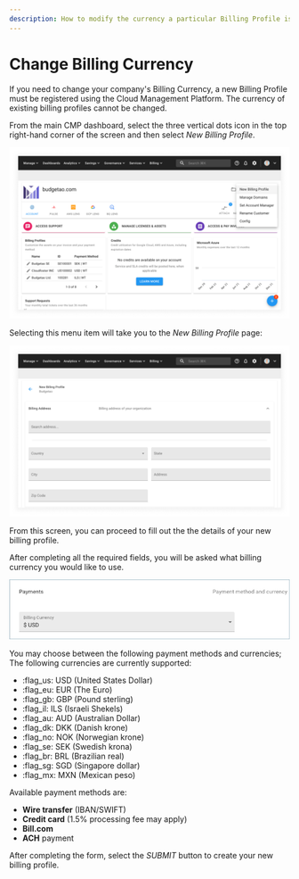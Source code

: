 ```yaml
---
description: How to modify the currency a particular Billing Profile is billed in.
---
```


# Change Billing Currency

If you need to change your company's Billing Currency, a new Billing Profile must be registered using the Cloud Management Platform. The currency of existing billing profiles cannot be changed.


From the main CMP dashboard, select the three vertical dots icon in the top right-hand corner of the screen and then select _New Billing Profile_.

![A screenshot of the CMP dashboard](../.gitbook/assets/new-billing-profile-menu-item.png)

Selecting this menu item will take you to the _New Billing Profile_ page:

![A screenshot showing you the _New Billing Profile_ page](../.gitbook/assets/new-billing-profile-screen.png)

From this screen, you can proceed to fill out the the details of your new billing profile.

After completing all the required fields, you will be asked what billing currency you would like to use.

![A screenshot showing you the \_Billing Currency drop-down menu](../.gitbook/assets/currency.png)

You may choose between the following payment methods and currencies; The following currencies are currently supported:

* :flag\_us: USD (United States Dollar)
* :flag\_eu: EUR (The Euro)
* :flag\_gb: GBP (Pound sterling) &#x20;
* :flag\_il: ILS (Israeli Shekels)
* :flag\_au: AUD (Australian Dollar)
* :flag\_dk: DKK (Danish krone)
* :flag\_no: NOK (Norwegian krone)
* :flag\_se: SEK (Swedish krona)
* :flag\_br: BRL (Brazilian real)
* :flag\_sg: SGD (Singapore dollar)
* :flag\_mx: MXN (Mexican peso)

Available payment methods are:

* **Wire transfer** (IBAN/SWIFT)
* **Credit card** (1.5% processing fee may apply)
* **Bill.com**
* **ACH** payment

After completing the form, select the _SUBMIT_ button to create your new billing profile.
